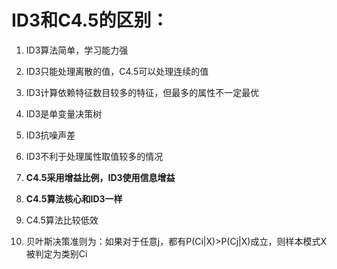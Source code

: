 # ID3和C4.5的区别：  
1. ID3算法简单，学习能力强  
2. ID3只能处理离散的值，C4.5可以处理连续的值
3. ID3计算依赖特征数目较多的特征，但最多的属性不一定最优  
4. ID3是单变量决策树  
5. ID3抗噪声差  
6. ID3不利于处理属性取值较多的情况  
7. **C4.5采用增益比例，ID3使用信息增益**  
8. **C4.5算法核心和ID3一样**  
9. C4.5算法比较低效  
  
10. 贝叶斯决策准则为：如果对于任意j，都有P(Ci|X)>P(Cj|X)成立，则样本模式X被判定为类别Ci
